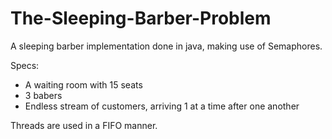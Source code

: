 # The-Sleeping-Barber-Problem
A sleeping barber implementation done in java, making use of Semaphores.

Specs:
- A waiting room with 15 seats 
- 3 babers
- Endless stream of customers, arriving 1 at a time after one another 

Threads are used in a FIFO manner.


